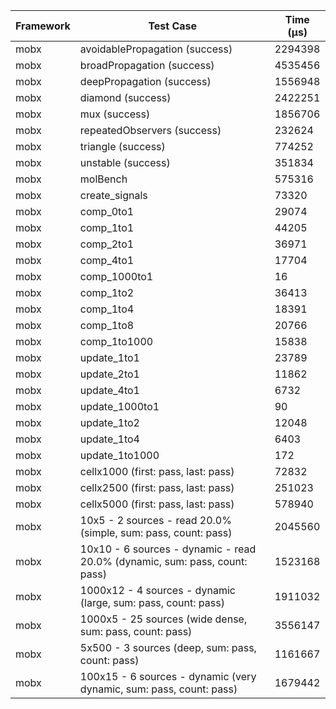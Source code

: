 | Framework | Test Case | Time (μs) |
| --- | --- | --- |
| mobx | avoidablePropagation (success) | 2294398 |
| mobx | broadPropagation (success) | 4535456 |
| mobx | deepPropagation (success) | 1556948 |
| mobx | diamond (success) | 2422251 |
| mobx | mux (success) | 1856706 |
| mobx | repeatedObservers (success) | 232624 |
| mobx | triangle (success) | 774252 |
| mobx | unstable (success) | 351834 |
| mobx | molBench | 575316 |
| mobx | create_signals | 73320 |
| mobx | comp_0to1 | 29074 |
| mobx | comp_1to1 | 44205 |
| mobx | comp_2to1 | 36971 |
| mobx | comp_4to1 | 17704 |
| mobx | comp_1000to1 | 16 |
| mobx | comp_1to2 | 36413 |
| mobx | comp_1to4 | 18391 |
| mobx | comp_1to8 | 20766 |
| mobx | comp_1to1000 | 15838 |
| mobx | update_1to1 | 23789 |
| mobx | update_2to1 | 11862 |
| mobx | update_4to1 | 6732 |
| mobx | update_1000to1 | 90 |
| mobx | update_1to2 | 12048 |
| mobx | update_1to4 | 6403 |
| mobx | update_1to1000 | 172 |
| mobx | cellx1000 (first: pass, last: pass) | 72832 |
| mobx | cellx2500 (first: pass, last: pass) | 251023 |
| mobx | cellx5000 (first: pass, last: pass) | 578940 |
| mobx | 10x5 - 2 sources - read 20.0% (simple, sum: pass, count: pass) | 2045560 |
| mobx | 10x10 - 6 sources - dynamic - read 20.0% (dynamic, sum: pass, count: pass) | 1523168 |
| mobx | 1000x12 - 4 sources - dynamic (large, sum: pass, count: pass) | 1911032 |
| mobx | 1000x5 - 25 sources (wide dense, sum: pass, count: pass) | 3556147 |
| mobx | 5x500 - 3 sources (deep, sum: pass, count: pass) | 1161667 |
| mobx | 100x15 - 6 sources - dynamic (very dynamic, sum: pass, count: pass) | 1679442 |
